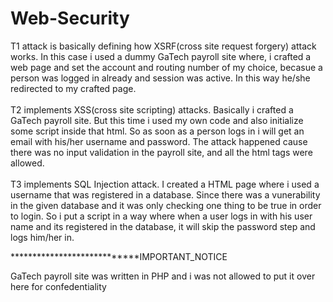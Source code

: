 # Web-Security

T1 attack is basically defining how XSRF(cross site request forgery) attack works. In this case i used a dummy GaTech payroll site where, i crafted a web page and set the account and routing number of my choice, becasue a person was logged in already and session was active. In this way he/she redirected to my crafted page.<br><br>
T2 implements XSS(cross site scripting) attacks. Basically i crafted a GaTech payroll site. But this time i used my own code and also initialize some script inside that html. So as soon as a person logs in i will get an email with his/her username and password. The attack happened cause there was no input validation in the payroll site, and all the html tags were allowed.<br><br>
T3 implements SQL Injection attack. I created a HTML page where i used a username  that was registered in a database. Since there was a vunerability in the given database and it was only checking one thing to be true in order to login. So i put a script in a way where when a user logs in with his user name and its registered in the database, it will skip the password step and logs him/her in.

****************************IMPORTANT_NOTICE

GaTech payroll site was written in PHP and i was not allowed to put it over here for confedentiality
